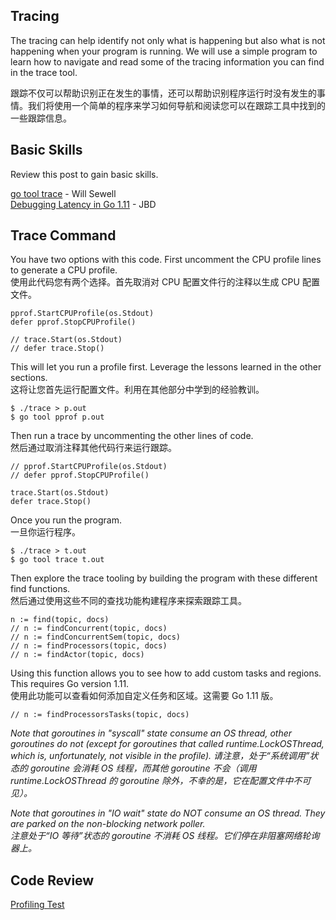 ## Tracing

The tracing can help identify not only what is happening but also what is not happening when your program is running. We will use a simple program to learn how to navigate and read some of the tracing information you can find in the trace tool.  

跟踪不仅可以帮助识别正在发生的事情，还可以帮助识别程序运行时没有发生的事情。我们将使用一个简单的程序来学习如何导航和阅读您可以在跟踪工具中找到的一些跟踪信息。

## Basic Skills

Review this post to gain basic skills.

[go tool trace](https://making.pusher.com/go-tool-trace/) - Will Sewell  
[Debugging Latency in Go 1.11](https://medium.com/observability/debugging-latency-in-go-1-11-9f97a7910d68) - JBD

## Trace Command

You have two options with this code. First uncomment the CPU profile lines to generate a CPU profile.  
使用此代码您有两个选择。首先取消对 CPU 配置文件行的注释以生成 CPU 配置文件。

    pprof.StartCPUProfile(os.Stdout)
	defer pprof.StopCPUProfile()

	// trace.Start(os.Stdout)
	// defer trace.Stop()

This will let you run a profile first. Leverage the lessons learned in the other sections.  
这将让您首先运行配置文件。利用在其他部分中学到的经验教训。

    $ ./trace > p.out
    $ go tool pprof p.out

Then run a trace by uncommenting the other lines of code.  
然后通过取消注释其他代码行来运行跟踪。

    // pprof.StartCPUProfile(os.Stdout)
	// defer pprof.StopCPUProfile()

	trace.Start(os.Stdout)
	defer trace.Stop()

Once you run the program.  
一旦你运行程序。  

    $ ./trace > t.out
    $ go tool trace t.out

Then explore the trace tooling by building the program with these different find functions.  
然后通过使用这些不同的查找功能构建程序来探索跟踪工具。

    n := find(topic, docs)
	// n := findConcurrent(topic, docs)
	// n := findConcurrentSem(topic, docs)
	// n := findProcessors(topic, docs)
	// n := findActor(topic, docs)

Using this function allows you to see how to add custom tasks and regions. This requires Go version 1.11.  
使用此功能可以查看如何添加自定义任务和区域。这需要 Go 1.11 版。

	// n := findProcessorsTasks(topic, docs)

_Note that goroutines in "syscall" state consume an OS thread, other goroutines do not (except for goroutines that called runtime.LockOSThread, which is, unfortunately, not visible in the profile)._
_请注意，处于“系统调用”状态的 goroutine 会消耗 OS 线程，而其他 goroutine 不会（调用 runtime.LockOSThread 的 goroutine 除外，不幸的是，它在配置文件中不可见）。_

_Note that goroutines in "IO wait" state do NOT consume an OS thread. They are parked on the non-blocking network poller._  
_注意处于“IO 等待”状态的 goroutine 不消耗 OS 线程。它们停在非阻塞网络轮询器上。_

## Code Review

[Profiling Test](trace.go)